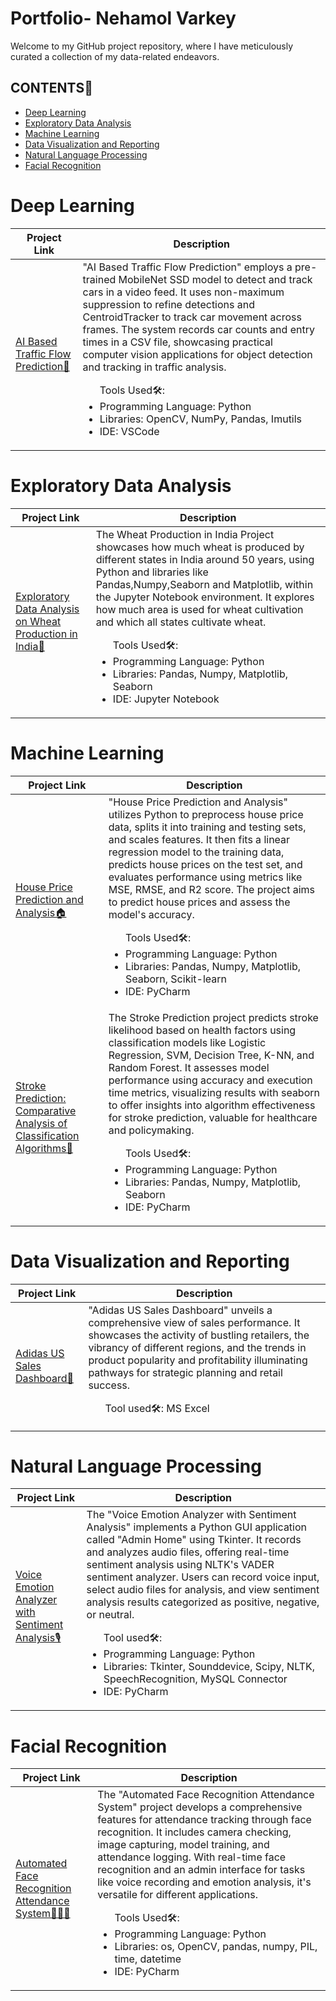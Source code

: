 # Portfolio- Nehamol Varkey
<p>Welcome to my GitHub project repository, where I have meticulously curated a collection of my data-related endeavors.</p>
<h2>CONTENTS📝</h2>
<ul>
   <li><a href="#deeplearning">Deep Learning</a></li>
   <li><a href="#exploratorydataanalysis">Exploratory Data Analysis</a></li>
   <li><a href="#machinelearning">Machine Learning</a></li>
   <li><a href="#datavisualizationandreporting">Data Visualization and Reporting</a></li>
   <li><a href="#naturallanguageprocessing">Natural Language Processing</a></li>
   <li><a href="#facialrecognition">Facial Recognition</a></li>
</ul>

<h1><a name="deeplearning">Deep Learning</a></h1>

| Project Link | Description |
| ------------ | ------------| 
| <a href="https://github.com/NehamolVarkey/Traffic_Flow_Prediction">AI Based Traffic Flow Prediction🚗</a><br> | "AI Based Traffic Flow Prediction" employs a pre-trained MobileNet SSD model to detect and track cars in a video feed. It uses non-maximum suppression to refine detections and CentroidTracker to track car movement across frames. The system records car counts and entry times in a CSV file, showcasing practical computer vision applications for object detection and tracking in traffic analysis.<br><p><ul>Tools Used🛠️:<br><li>Programming Language: Python<br></li><li>Libraries: OpenCV, NumPy, Pandas, Imutils<br></li><li>IDE: VSCode<br></li></ul></p> | 

<h1><a name="exploratorydataanalysis">Exploratory Data Analysis</a></h1>

| Project Link | Description |
| ------------ | ------------| 
| <a href="https://github.com/NehamolVarkey/EDA-wheat-production">Exploratory Data Analysis on Wheat Production in India🌾</a><br> | The Wheat Production in India Project showcases how much wheat is produced by different states in India around 50 years, using Python and libraries like Pandas,Numpy,Seaborn and Matplotlib, within the Jupyter Notebook environment. It explores how much area is used for wheat cultivation and which all states cultivate wheat.<br><p><ul>Tools Used🛠️:<br><li>Programming Language: Python<br></li><li>Libraries: Pandas, Numpy, Matplotlib, Seaborn<br></li><li>IDE: Jupyter Notebook<br></li></ul></p> | 

<h1><a name="machinelearning">Machine Learning</a></h1>

| Project Link | Description |
| ------------ | ------------| 
| <a href="https://github.com/NehamolVarkey/House_Price_Prediction">House Price Prediction and Analysis🏠</a><br> | "House Price Prediction and Analysis" utilizes Python to preprocess house price data, splits it into training and testing sets, and scales features. It then fits a linear regression model to the training data, predicts house prices on the test set, and evaluates performance using metrics like MSE, RMSE, and R2 score. The project aims to predict house prices and assess the model's accuracy.<br><p><ul>Tools Used🛠️:<br><li>Programming Language: Python<br></li><li>Libraries: Pandas, Numpy, Matplotlib, Seaborn, Scikit-learn<br></li><li>IDE: PyCharm</li></p>| 
| <a href="https://github.com/NehamolVarkey/Stroke_Prediction">Stroke Prediction: Comparative Analysis of Classification Algorithms🧠</a><br> | The Stroke Prediction project predicts stroke likelihood based on health factors using classification models like Logistic Regression, SVM, Decision Tree, K-NN, and Random Forest. It assesses model performance using accuracy and execution time metrics, visualizing results with seaborn to offer insights into algorithm effectiveness for stroke prediction, valuable for healthcare and policymaking.<br><p><ul>Tools Used🛠️:<br><li>Programming Language: Python<br></li><li>Libraries: Pandas, Numpy, Matplotlib, Seaborn<br></li><li>IDE: PyCharm</li></p> |

<h1><a name="datavisualizationandreporting">Data Visualization and Reporting</a></h1>

| Project Link | Description |
| ------------ | ------------| 
| <a href="https://github.com/NehamolVarkey/Adidas_Sales_Dashboard">Adidas US Sales Dashboard👟</a><br> | "Adidas US Sales Dashboard" unveils a comprehensive view of sales performance. It showcases the activity of bustling retailers, the vibrancy of different regions, and the trends in product popularity and profitability illuminating pathways for strategic planning and retail success.<br><p><ul>Tool used🛠️: MS Excel</ul></p>| 


<h1><a name="naturallanguageprocessing">Natural Language Processing</a></h1>

| Project Link | Description |
| ------------ | ------------| 
| <a href="https://github.com/NehamolVarkey/Sentiment_Analysis">Voice Emotion Analyzer with Sentiment Analysis🎙️</a><br> | The "Voice Emotion Analyzer with Sentiment Analysis" implements a Python GUI application called "Admin Home" using Tkinter. It records and analyzes audio files, offering real-time sentiment analysis using NLTK's VADER sentiment analyzer. Users can record voice input, select audio files for analysis, and view sentiment analysis results categorized as positive, negative, or neutral.<br><p><ul>Tool used🛠️:<br><li>Programming Language: Python<br></li><li>Libraries: Tkinter, Sounddevice, Scipy, NLTK, SpeechRecognition, MySQL Connector<br></li><li>IDE: PyCharm<br></li></ul></p>| 

<h1><a name="facialrecognition">Facial Recognition</a></h1>

| Project Link | Description |
| ------------ | ------------| 
| <a href="https://github.com/NehamolVarkey/Face_Detection">Automated Face Recognition Attendance System👨🏼‍🦱</a><br> | The "Automated Face Recognition Attendance System" project develops a comprehensive features for attendance tracking through face recognition. It includes camera checking, image capturing, model training, and attendance logging. With real-time face recognition and an admin interface for tasks like voice recording and emotion analysis, it's versatile for different applications.<br><p><ul>Tools Used🛠️:<br><li>Programming Language: Python<br></li><li>Libraries: os, OpenCV, pandas, numpy, PIL, time, datetime<br></li><li>IDE: PyCharm<br></li></ul></p> |  


<!---
NehamolVarkey/NehamolVarkey is a ✨ special ✨ repository because its `README.md` (this file) appears on your GitHub profile.
You can click the Preview link to take a look at your changes.
--->
